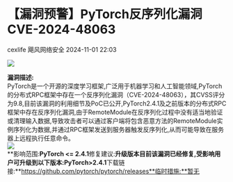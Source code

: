 #  【漏洞预警】PyTorch反序列化漏洞CVE-2024-48063   
cexlife  飓风网络安全   2024-11-01 22:03  
  
![](https://mmbiz.qpic.cn/mmbiz_png/ibhQpAia4xu01YicPngeTnsAjetmBPNErNYao8WdEDobOLOIv5rAkyxaVQjuxbeHn6kVcGia1M8WXiaVMAgyXNv3zZQ/640?wx_fmt=png&from=appmsg "")  
  
**漏洞描述:**  
PyTorch是一个开源的深度学习框架,广泛用于机器学习和人工智能领域,PyTorch的分布式RPC框架中存在一个反序列化漏洞（CVE-2024-48063），其CVSS评分为9.8,目前该漏洞的利用细节及PoC已公开,PyTorch2.4.1及之前版本的分布式RPC框架中存在反序列化漏洞,由于RemoteModule在反序列化过程中没有适当地验证或清理输入数据,导致攻击者可以通过客户端将包含恶意方法的RemoteModule实例序列化为数据,并通过RPC框架发送到服务器触发反序列化,从而可能导致在服务器上远程执行任意命令。  
![](https://mmbiz.qpic.cn/mmbiz_png/ibhQpAia4xu01YicPngeTnsAjetmBPNErNYCEFABf8jlqt7qCRoC9VnFUicnDnouiax2lkMgXsqGoVW2MEGNQ6HRUSQ/640?wx_fmt=png&from=appmsg "")  
**影响范围:**PyTorch <= 2.4.1**修复建议:**升级版本目前该漏洞已经修复,受影响用户可升级到以下版本:PyTorch>2.4.1**下载链接:**https://github.com/pytorch/pytorch/releases**临时措施:**暂无  
